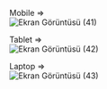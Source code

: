 Mobile => <br>
![Ekran Görüntüsü (41)](https://user-images.githubusercontent.com/78935299/169781957-075432ac-5737-4232-8987-f234fcec73f5.png)

Tablet => <br>
![Ekran Görüntüsü (42)](https://user-images.githubusercontent.com/78935299/169781979-f36e1500-640b-4513-a196-5c01f2cac0a8.png)

Laptop => <br>
![Ekran Görüntüsü (43)](https://user-images.githubusercontent.com/78935299/169781997-7ef9b602-e7cb-49c3-9ea1-95a481128581.png)
